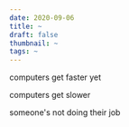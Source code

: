 ```yaml
---
date: 2020-09-06
title: ~
draft: false
thumbnail: ~
tags: ~
---
```


computers get faster yet

computers get slower

someone's not doing their job
